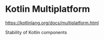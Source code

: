 # Kotlin Multiplatform
https://kotlinlang.org/docs/multiplatform.html
 
Stability of Kotlin components
